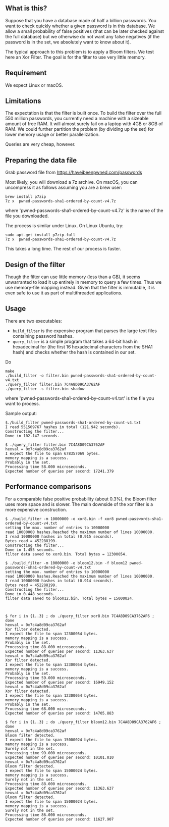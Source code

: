 
## What is this?

Suppose that you have a database made of half a billion passwords. You want to check quickly whether a given password is in this database. We allow a small probability of false positives (that can be later checked against the full database) but we otherwise do not want any false negatives (if the password is in the set, we absolutely want to know about it).

The typical approach to this problem is to apply a Bloom filters. We test here an Xor Filter. The goal is for the filter to use very little memory.


## Requirement


We expect Linux or macOS.


## Limitations

The expectation is that the filter is built once. To build the filter over the full 550 million passwords, you currently need a machine with a sizeable amount of free RAM. It will almost surely fail on a laptop with 4GB or 8GB of RAM. We could further partition the problem (by dividing up the set) for lower memory usage or better parallelization.

Queries are very cheap, however.



## Preparing the data file

Grab password file from
https://haveibeenpwned.com/passwords

Most likely, you will download a 7z archive. On macOS, you can
uncompress it as follows assuming you are a brew user:

```
brew install p7zip
7z x  pwned-passwords-sha1-ordered-by-count-v4.7z
```

where 'pwned-passwords-sha1-ordered-by-count-v4.7z' is the name of the file you downloaded.

The process is similar under Linux. On Linux Ubuntu, try:

```
sudo apt-get install p7zip-full
7z x  pwned-passwords-sha1-ordered-by-count-v4.7z
```

This takes a long time. The rest of our process is faster.


## Design of the filter

Though the filter can use little memory (less than a GB), it seems unwarranted to load it up entirely in memory to query a few times. Thus we use memory-file mapping instead.  Given that the filter is immutable, it is even safe to use it as part of multithreaded applications.


## Usage


There are two executables:

- `build_filter` is the expensive program that parses the large text files containing password hashes.
- `query_filter` is a simple program that takes a 64-bit hash in hexadecimal for (the first 16 hexadecimal characters from the SHA1 hash) and checks whether the hash is contained in our set.

Do 

```
make
./build_filter -o filter.bin pwned-passwords-sha1-ordered-by-count-v4.txt
./query_filter filter.bin 7C4A8D09CA3762AF
./query_filter -s filter.bin shadow
````

where 'pwned-passwords-sha1-ordered-by-count-v4.txt' is the file you want to process.

Sample output:

```
$./build_filter pwned-passwords-sha1-ordered-by-count-v4.txt
I read 551509767 hashes in total (121.942 seconds).
Constructing the filter...
Done in 102.147 seconds.

$ ./query_filter filter.bin 7C4A8D09CA3762AF
hexval = 0x7c4a8d09ca3762af
I expect the file to span 678357069 bytes.
memory mapping is a success.
Probably in the set.
Processing time 58.000 microseconds.
Expected number of queries per second: 17241.379
```


## Performance comparisons

For a comparable false positive probability (about 0.3%), the Bloom filter uses more space
and is slower. The main downside of the xor filter is a more expensive construction.


```
$ ./build_filter -m 10000000 -o xor8.bin -f xor8 pwned-passwords-sha1-ordered-by-count-v4.txt
setting the max. number of entries to 10000000
read 10000000 hashes.Reached the maximum number of lines 10000000.
I read 10000000 hashes in total (0.915 seconds).
Bytes read = 452288199.
Constructing the filter...
Done in 1.455 seconds.
filter data saved to xor8.bin. Total bytes = 12300054.

$ ./build_filter -m 10000000 -o bloom12.bin -f bloom12 pwned-passwords-sha1-ordered-by-count-v4.txt
setting the max. number of entries to 10000000
read 10000000 hashes.Reached the maximum number of lines 10000000.
I read 10000000 hashes in total (0.914 seconds).
Bytes read = 452288199.
Constructing the filter...
Done in 0.448 seconds.
filter data saved to bloom12.bin. Total bytes = 15000024.



$ for i in {1..3} ; do ./query_filter xor8.bin 7C4A8D09CA3762AF6 ; done
hexval = 0x7c4a8d09ca3762af
Xor filter detected.
I expect the file to span 12300054 bytes.
memory mapping is a success.
Probably in the set.
Processing time 88.000 microseconds.
Expected number of queries per second: 11363.637
hexval = 0x7c4a8d09ca3762af
Xor filter detected.
I expect the file to span 12300054 bytes.
memory mapping is a success.
Probably in the set.
Processing time 59.000 microseconds.
Expected number of queries per second: 16949.152
hexval = 0x7c4a8d09ca3762af
Xor filter detected.
I expect the file to span 12300054 bytes.
memory mapping is a success.
Probably in the set.
Processing time 68.000 microseconds.
Expected number of queries per second: 14705.883

$ for i in {1..3} ; do ./query_filter bloom12.bin 7C4A8D09CA3762AF6 ; done
hexval = 0x7c4a8d09ca3762af
Bloom filter detected.
I expect the file to span 15000024 bytes.
memory mapping is a success.
Surely not in the set.
Processing time 99.000 microseconds.
Expected number of queries per second: 10101.010
hexval = 0x7c4a8d09ca3762af
Bloom filter detected.
I expect the file to span 15000024 bytes.
memory mapping is a success.
Surely not in the set.
Processing time 88.000 microseconds.
Expected number of queries per second: 11363.637
hexval = 0x7c4a8d09ca3762af
Bloom filter detected.
I expect the file to span 15000024 bytes.
memory mapping is a success.
Surely not in the set.
Processing time 86.000 microseconds.
Expected number of queries per second: 11627.907
```


